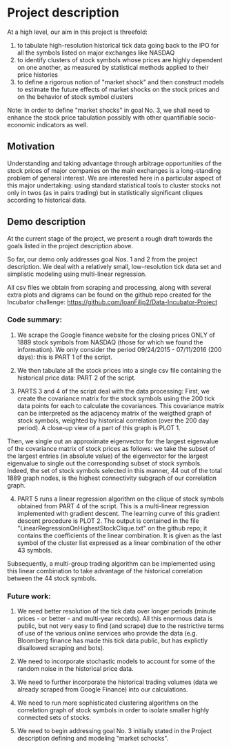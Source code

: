 # Project description 

At a high level, our aim in this project is threefold:
1. to tabulate high-resolution historical tick data going back to the IPO for all the symbols listed on major exchanges like NASDAQ
2. to identify clusters of stock symbols whose prices are highly dependent on one another, as measured by statistical methods applied to their price histories
3. to define a rigorous notion of "market shock" and then construct models to estimate the future effects of market shocks on the stock prices and on the behavior of stock symbol clusters 

Note: In order to define "market shocks" in goal No. 3, we shall need to enhance the stock price tabulation possibly with other quantifiable socio-economic indicators as well.


## Motivation

Understanding and taking advantage through arbitrage opportunities of the stock prices of major companies on the main exchanges is a long-standing problem of general interest. We are interested here in a particular aspect of this major undertaking: using standard statistical tools to cluster stocks not only in twos (as in pairs trading) but in statistically significant cliques according to historical data.


## Demo description

At the current stage of the project, we present a rough draft towards the goals listed in the project description above.

So far, our demo only addresses goal Nos. 1 and 2 from the project description. We deal with a relatively small, low-resolution tick data set and simplistic modeling using multi-linear regression.

All csv files we obtain from scraping and processing, along with several extra plots and digrams can be found on the github repo created for the Incubator challenge: https://github.com/IoanFilip2/Data-Incubator-Project

### Code summary:

1. We scrape the Google finance website for the closing prices ONLY of 1889 stock symbols from NASDAQ (those for which we found the information). We only consider the period 09/24/2015 - 07/11/2016 (200 days): this is PART 1 of the script.

2. We then tabulate all the stock prices into a single csv file containing the historical price data: PART 2 of the script.

3. PARTS 3 and 4 of the script deal with the data processing: First, we create the covariance matrix for the stock symbols using the 200 tick data points for each to calculate the covariances. This covariance matrix can be interpreted as the adjacency matrix of the weigthed graph of stock symbols, weighted by historical correlation (over the 200 day period). A close-up view of a part of this graph is PLOT 1.

Then, we single out an approximate eigenvector for the largest eigenvalue of the covariance matrix of stock prices as follows: we take the subset of the largest entries (in absolute value) of the eigenvector for the largest eigenvalue to single out the corresponding subset of stock symbols. Indeed, the set of stock symbols selected in this manner, 44 out of the total 1889 graph nodes, is the highest connectivity subgraph of our correlation graph.

4. PART 5 runs a linear regression algorithm on the clique of stock symbols obtained from PART 4 of the script. This is a multi-linear regression implemented with gradient descent. The learning curve of this gradient descent procedure is PLOT 2. The output is contained in the file "LinearRegressionOnHighestStockClique.txt" on the github repo; it contains the coefficients of the linear combination. It is given as the last symbol of the cluster list expressed as a linear combination of the other 43 symbols.

Subsequently, a multi-group trading algorithm can be implemented using this linear combination to take advantage of the historical correlation between the 44 stock symbols.


### Future work: 

1. We need better resolution of the tick data over longer periods (minute prices - or better - and multi-year records). All this enormous data is public, but not very easy to find (and scrape) due to the restrictive terms of use of the various online services who provide the data (e.g. Bloomberg finance has made this tick data public, but has explictly disallowed scraping and bots).

2. We need to incorporate stochastic models to account for some of the random noise in the historical price data.

3. We need to further incorporate the historical trading volumes (data we already scraped from Google Finance) into our calculations.

4. We need to run more sophisticated clustering algorithms on the correlation graph of stock symbols in order to isolate smaller highly connected sets of stocks.

5. We need to begin addressing goal No. 3 initially stated in the Project description defining and modeling "market schocks".
 





